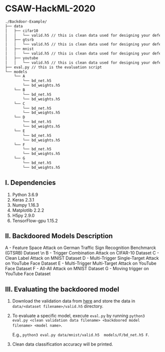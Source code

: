 # CSAW-HackML-2020

```bash
./Backdoor-Example/
├── data
│   ├── cifar10
│   │   └── valid.h5 // this is clean data used for designing your defense (validation)
│   ├── gtsrb
│   │   └── valid.h5 // this is clean data used for designing your defense (validation)
│   ├── mnist
│   │   └── valid.h5 // this is clean data used for designing your defense (validation)
│   ├── youtube
│   │   └── valid.h5 // this is clean data used for designing your defense (validation)
├── eval.py // this is the evaluation script
└── models
    └── A
        └── bd_net.h5
        └── bd_weights.h5
    └── B
        └── bd_net.h5
        └── bd_weights.h5
    └── C
        └── bd_net.h5
        └── bd_weights.h5
    └── D
        └── bd_net.h5
        └── bd_weights.h5
    └── E
        └── bd_net.h5
        └── bd_weights.h5
    └── F
        └── bd_net.h5
        └── bd_weights.h5
    └── G
        └── bd_net.h5
        └── bd_weights.h5
```

## I. Dependencies
   1. Python 3.6.9
   2. Keras 2.3.1
   3. Numpy 1.16.3
   4. Matplotlib 2.2.2
   5. H5py 2.9.0
   6. TensorFlow-gpu 1.15.2
   
## II. Backdoored Models Description
   A - Feature Space Attack on German Traffic Sign Recognition Benchmarck (GTSRB) Dataset \n
   B - Trigger Combination Attack on CIFAR-10 Dataset
   C - Clean Label Attack on MNIST Dataset
   D - Multi-Trigger Single-Target Attack on YouTube Face Dataset
   E - Multi-Trigger Multi-Target Attack on YouTube Face Dataset
   F - All-All Attack on MNIST Dataset
   G - Moving trigger on YouTube Face Dataset

## III. Evaluating the backdoored model
   1. Download the validation data from [here](https://drive.google.com/drive/folders/13o2ybRJ1BkGUvfmQEeZqDo1kskyFywab?usp=sharing) and store the data in `data/<dataset filename>/valid.h5` directory.
   2. To evaluate a specific model, execute `eval.py` by running
      `python3 eval.py <clean validation data filename> <backdoored model filename> <model name>`.
      
      E.g., `python3 eval.py data/mnist/valid.h5  models/F/bd_net.h5 F`.
   3. Clean data classification accuracy will be printed.
